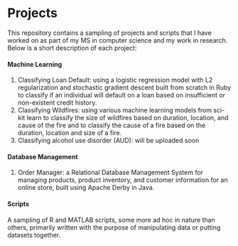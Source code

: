# Projects
This repository contains a sampling of projects and scripts that I have worked on as part of my MS in computer science and my work in research. Below is a short description of each project:

#### Machine Learning
  1. Classifying Loan Default: using a logistic regression model with L2 regularization and stochastic gradient descent built from scratch in Ruby to classify if an individual will default on a loan based on insufficient or non-existent credit history.
  2. Classifying Wildfires: using various machine learning models from sci-kit learn to classify the size of wildfires based on duration, location, and cause of the fire and to classify the cause of a fire based on the duration, location and size of a fire. 
  3. Classifying alcohol use disorder (AUD): will be uploaded soon

#### Database Management
  1. Order Manager: a Relational Database Management System for managing products, product inventory, and customer information for an online store, built using Apache Derby in Java.
  
#### Scripts
  A sampling of R and MATLAB scripts, some more ad hoc in nature than others, primarily written with the purpose of manipulating data or putting datasets together.
